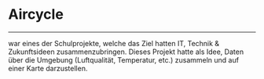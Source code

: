 # Aircycle
<hr>
war eines der Schulprojekte, welche das Ziel hatten IT, Technik & Zukunftsideen zusammenzubringen.
Dieses Projekt hatte als Idee, Daten über die Umgebung (Luftqualität, Temperatur, etc.) zusammeln und auf einer Karte darzustellen. 
